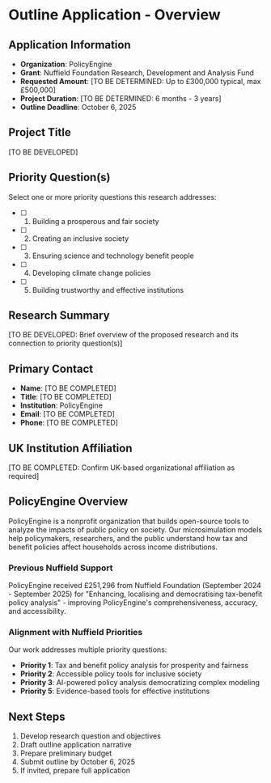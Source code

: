 # Outline Application - Overview

## Application Information

- **Organization**: PolicyEngine
- **Grant**: Nuffield Foundation Research, Development and Analysis Fund
- **Requested Amount**: [TO BE DETERMINED: Up to £300,000 typical, max £500,000]
- **Project Duration**: [TO BE DETERMINED: 6 months - 3 years]
- **Outline Deadline**: October 6, 2025

## Project Title

[TO BE DEVELOPED]

## Priority Question(s)

Select one or more priority questions this research addresses:

- [ ] 1. Building a prosperous and fair society
- [ ] 2. Creating an inclusive society
- [ ] 3. Ensuring science and technology benefit people
- [ ] 4. Developing climate change policies
- [ ] 5. Building trustworthy and effective institutions

## Research Summary

[TO BE DEVELOPED: Brief overview of the proposed research and its connection to priority question(s)]

## Primary Contact

- **Name**: [TO BE COMPLETED]
- **Title**: [TO BE COMPLETED]
- **Institution**: PolicyEngine
- **Email**: [TO BE COMPLETED]
- **Phone**: [TO BE COMPLETED]

## UK Institution Affiliation

[TO BE COMPLETED: Confirm UK-based organizational affiliation as required]

## PolicyEngine Overview

PolicyEngine is a nonprofit organization that builds open-source tools to analyze the impacts of public policy on society. Our microsimulation models help policymakers, researchers, and the public understand how tax and benefit policies affect households across income distributions.

### Previous Nuffield Support

PolicyEngine received £251,296 from Nuffield Foundation (September 2024 - September 2025) for "Enhancing, localising and democratising tax-benefit policy analysis" - improving PolicyEngine's comprehensiveness, accuracy, and accessibility.

### Alignment with Nuffield Priorities

Our work addresses multiple priority questions:
- **Priority 1**: Tax and benefit policy analysis for prosperity and fairness
- **Priority 2**: Accessible policy tools for inclusive society
- **Priority 3**: AI-powered policy analysis democratizing complex modeling
- **Priority 5**: Evidence-based tools for effective institutions

## Next Steps

1. Develop research question and objectives
2. Draft outline application narrative
3. Prepare preliminary budget
4. Submit outline by October 6, 2025
5. If invited, prepare full application
